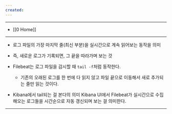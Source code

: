 ```yaml
---
created:
---
```


---
- [[0 Home]]
---

- 로그 파일의 가장 마지막 줄(최신 부분)을 실시간으로 계속 읽어보는 동작을 의미
- 즉, 새로운 로그가 기록되면, 그 끝을 따라가며 보는 것
	  
- Filebeat는 로그 파일을 감시할 때 `tail -f`처럼 동작한다.
	- 기존의 오래된 로그를 한 번에 다 읽지 않고 파일 끝으로 이동해서 새로 추가되는 줄만 읽는 것이다.
	  
- Kibana에서 tail되는 걸 본다의 의미
	Kibana UI에서 Filebeat가 실시간으로 수집해오는 로그들을 시간순으로 자동 갱신되며 보는 걸 의미한다.

---